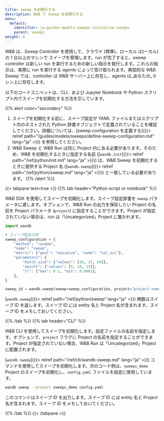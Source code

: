 ```yaml
---
title: sweep を初期化する
description: W&B で Sweep を初期化する
menu:
  default:
    identifier: ja-guides-models-sweeps-initialize-sweeps
    parent: sweeps
weight: 4
---
```


W&B は、_Sweep Controller_ を使用して、クラウド (標準)、ローカル (ローカル) の 1 台以上のマシンで スイープを管理します。run が完了すると、sweep controller は新しい run を実行するための新しい指示を発行します。これらの指示は、実際に run を実行する _agents_ によって受け取られます。典型的な W&B Sweep では、controller は W&B サーバー上に存在し、agents は_あなたの_マシン上に存在します。

以下のコードスニペットは、CLI、および Jupyter Notebook や Python スクリプト内でスイープを初期化する方法を示しています。

{{% alert color="secondary" %}}
1. スイープを初期化する前に、スイープ設定が YAML ファイルまたはスクリプト内のネストされた Python 辞書オブジェクトで定義されていることを確認してください。詳細については、[sweep configuration を定義する]({{< relref path="/guides/models/sweeps/define-sweep-configuration.md" lang="ja" >}}) を参照してください。
2. W&B Sweep と W&B Run は同じ Project 内にある必要があります。そのため、W&B を初期化するときに指定する名前 ([`wandb.init`]({{< relref path="/ref/python/init.md" lang="ja" >}})) は、W&B Sweep を初期化するときに提供する Project 名 ([`wandb.sweep`]({{< relref path="/ref/python/sweep.md" lang="ja" >}})) と一致している必要があります。
{{% /alert %}}

{{< tabpane text=true >}}
{{% tab header="Python script or notebook" %}}

W&B SDK を使用してスイープを初期化します。スイープ設定辞書を `sweep` パラメータに渡します。オプションで、W&B Run の出力を保存したい Project の名前を Project パラメータ (`project`) に指定することができます。Project が指定されていない場合は、run は「Uncategorized」Project に置かれます。

```python
import wandb

# スイープ設定の例
sweep_configuration = {
    "method": "random",
    "name": "sweep",
    "metric": {"goal": "maximize", "name": "val_acc"},
    "parameters": {
        "batch_size": {"values": [16, 32, 64]},
        "epochs": {"values": [5, 10, 15]},
        "lr": {"max": 0.1, "min": 0.0001},
    },
}

sweep_id = wandb.sweep(sweep=sweep_configuration, project="project-name")
```

[`wandb.sweep`]({{< relref path="/ref/python/sweep" lang="ja" >}}) 関数はスイープ ID を返します。スイープ ID には entity 名と Project 名が含まれます。スイープ ID をメモしておいてください。

{{% /tab %}}
{{% tab header="CLI" %}}

W&B CLI を使用してスイープを初期化します。設定ファイルの名前を指定します。オプションで、`project` フラグに Project の名前を指定することができます。Project が指定されていない場合、W&B Run は「Uncategorized」Project に配置されます。

[`wandb sweep`]({{< relref path="/ref/cli/wandb-sweep.md" lang="ja" >}}) コマンドを使用してスイープを初期化します。次のコード例は、`sweeps_demo` Project のスイープを初期化し、`config.yaml` ファイルを設定に使用しています。

```bash
wandb sweep --project sweeps_demo config.yaml
```

このコマンドはスイープ ID を出力します。スイープ ID には entity 名と Project 名が含まれます。スイープ ID をメモしておいてください。

{{% /tab %}}
{{< /tabpane >}}